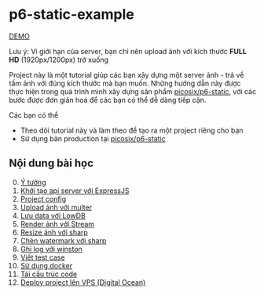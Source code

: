 # p6-static-example

[DEMO](http://static.picosix.p6app/demo/index.html)

Lưu ý: Vì giới hạn của server, bạn chỉ nên upload ảnh với kích thước **FULL HD** (1920px/1200px) trở xuống

Project này là một tutorial giúp các bạn xây dựng một server ảnh - trả về tấm ảnh với đúng kích thước mà bạn muốn. Những hướng dẫn này được thực hiện trong quá trình mình xây dựng sản phẩm [picosix/p6-static](https://github.com/picosix/p6-static), với các bước được đơn giản hoá để các bạn có thể dễ dàng tiếp cận.

Các bạn có thể

* Theo dõi tutorial này và làm theo để tạo ra một project riêng cho bạn
* Sử dụng bản production tại [picosix/p6-static](https://github.com/picosix/p6-static)

## Nội dung bài học

0. [Ý tưởng](./document/0-idea.md)
1. [Khởi tạo api server với ExpressJS](./document/1-build-api-server-with-expressjs.md)
1. [Project config](./document/2.project-config.md)
1. [Upload ảnh với multer](./document/3-upload-image-with-multer.md)
1. [Lưu data với LowDB](./document/4-save-image-information-with-lowdb.md)
1. [Render ảnh với Stream](./document/5-render-image-with-stream.md)
1. [Resize ảnh với sharp](./document/6-resize-image-with-sharp.md)
1. [Chèn watermark với sharp](./document/7-embedded-watermark-with-sharp.md)
1. [Ghi log với winston](./document/8-write-log-with-winston.md)
1. [Viết test case](./document/9-write-test-case.md)
1. [Sử dụng docker](./document/10-dockerized-your-app.md)
1. [Tái cấu trúc code](./document/11-refactor-code-structure.md)
1. [Deploy project lên VPS (Digital Ocean)](./document/12-deployment.md)
